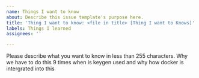 ```yaml
---
name: Things I want to know
about: Describe this issue template's purpose here.
title: 'Thing I want to know: <file in title> [Thing I want to Knows]'
labels: Things I learned
assignees: ''

---
```


Please describe what you want to know in less than 255 characters.
Why we have to do this 9 times
when is keygen used and why
how docker is intergrated into this